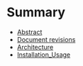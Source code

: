 # Summary

* [Abstract](README.md)
* [Document revisions](Doc-Revisions.md)
* [Architecture](1-Architecture.md)
* [Installation_Usage](2-Install-Usage.md)


